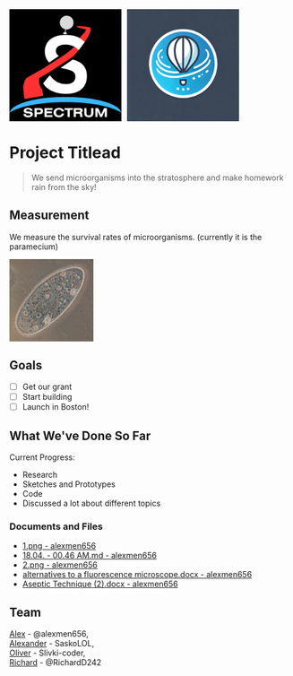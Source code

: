 <div style="display: flex; align-items: center;">
  <img src="logo.png" width="200" style="vertical-align: middle; margin-right: 10px;">
  <img src="discord_logo.webp" width="200" style="vertical-align: middle;">
</div>

# Project Titlead

> We send microorganisms into the stratosphere and make homework rain from the sky!



## Measurement

We measure the survival rates of microorganisms. (currently it is the paramecium)


<img src="Paramecium.jpg" width="150" style="vertical-align: middle; margin-right: 10px;">

## Goals

- [ ] Get our grant  
- [ ] Start building
- [ ] Launch in Boston! 

## What We've Done So Far

Current Progress:

- Research
- Sketches and Prototypes
- Code
- Discussed a lot about different topics

### Documents and Files

- [1.png - alexmen656](https://github.com/alexmen656/spectrum/blob/main/Research/Richard/1.png)
- [18.04. - 00.46 AM.md - alexmen656](https://github.com/alexmen656/spectrum/blob/main/Research/Oliver/Bacteria/18.04.%20-%2000.46%20AM.md)
- [2.png - alexmen656](https://github.com/alexmen656/spectrum/blob/main/Research/Richard/2.png)
- [alternatives to a fluorescence microscope.docx - alexmen656](https://github.com/alexmen656/spectrum/blob/main/Research/Alexander/alternatives%20to%20a%20fluorescence%20microscope.docx)
- [Aseptic Technique (2).docx - alexmen656](https://github.com/alexmen656/spectrum/blob/main/Research/Alexander/Aseptic%20Technique%20(2).docx)

## Team
[Alex](https://hackclub.slack.com/team/U0877PG14F4) - @alexmen656, \
[Alexander](https://hackclub.slack.com/team/U08HE8KST8T) - SaskoLOL, \
[Oliver](https://hackclub.slack.com/team/U07L48Q6BUY) - Slivki-coder, \
[Richard](https://hackclub.slack.com/team/U08HH8E5DQB) - @RichardD242
